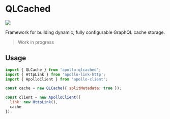 # QLCached

![](https://i.imgur.com/jsL955L.png)

Framework for building dynamic, fully configurable GraphQL cache storage.

> Work in progress

## Usage

```javascript
import { QLCache } from 'apollo-qlcached';
import { HttpLink } from 'apollo-link-http';
import { ApolloClient } from 'apollo-client';

const cache = new QLCache({ splitMetadata: true });

const client = new ApolloClient({
  link: new HttpLink(),
  cache
});
```
